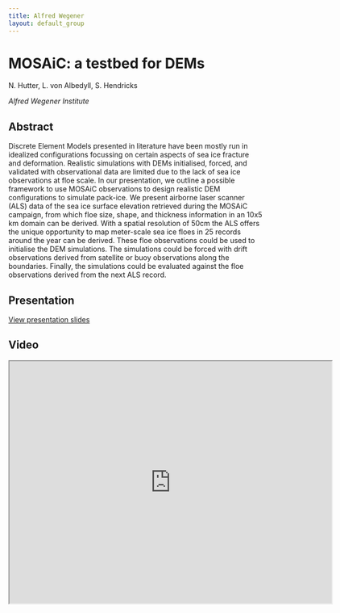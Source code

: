 ```yaml
---
title: Alfred Wegener
layout: default_group
---
```

# MOSAiC: a testbed for DEMs
N. Hutter, L. von Albedyll, S. Hendricks

<i>Alfred Wegener Institute</i>

## Abstract
Discrete Element Models presented in literature have been mostly run in idealized configurations focussing on certain aspects of sea ice fracture and deformation. Realistic simulations with DEMs initialised, forced, and validated with observational data are limited due to the lack of sea ice observations at floe scale. In our presentation, we outline a possible framework to use MOSAiC observations to design realistic DEM configurations to simulate pack-ice. We present airborne laser scanner (ALS) data of the sea ice surface elevation retrieved during the MOSAiC campaign, from which floe size, shape, and thickness information in an 10x5 km domain can be derived. With a spatial resolution of 50cm the ALS offers the unique opportunity to map meter-scale sea ice floes in 25 records around the year can be derived. These floe observations could be used to initialise the DEM simulations. The simulations could be forced with drift observations derived from satellite or buoy observations along the boundaries. Finally, the simulations could be evaluated against the floe observations derived from the next ALS record.

## Presentation
<p><a href="https://drive.google.com/file/d/1KzXgDAKmPZJPZrgBoMt9W_ZPsidcTCBC/view?usp=sharing">View presentation slides</a></p>

## Video
<iframe src="https://drive.google.com/file/d/104TQtHnaXeFjl7g00bVarkL-E00wiXTx/preview" width="640" height="480"></iframe>
